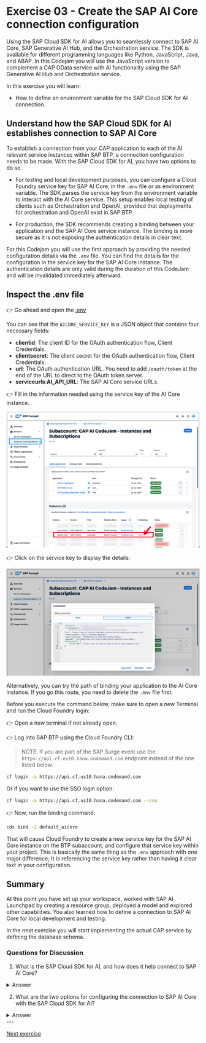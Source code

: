 # Exercise 03 - Create the SAP AI Core connection configuration

Using the SAP Cloud SDK for AI allows you to seamlessly connect to SAP AI Core, SAP Generative AI Hub, and the Orchestration service. The SDK is available for different programming languages like Python, JavaScript, Java, and ABAP. In this Codejam you will use the JavaScript version to complement a CAP OData service with AI functionality using the SAP Generative AI Hub and Orchestration service.

In this exercise you will learn:

- How to define an environment variable for the SAP Cloud SDK for AI connection.

## Understand how the SAP Cloud SDK for AI establishes connection to SAP AI Core

To establish a connection from your CAP application to each of the AI relevant service instances within SAP BTP, a connection configuration needs to be made. With the SAP Cloud SDK for AI, you have two options to do so.

- For testing and local development purposes, you can configure a Cloud Foundry service key for SAP AI Core, in the `.env` file or as environment variable. The SDK parses the service key from the environment variable to interact with the AI Core service. This setup enables local testing of clients such as Orchestration and OpenAI, provided that deployments for orchestration and OpenAI exist in SAP BTP.

- For production, the SDK recommends creating a binding between your application and the SAP AI Core service instance. The binding is more secure as it is not exposing the authentication details in clear text.

For this Codejam you will use the first approach by providing the needed configuration details via the `.env` file. You can find the details for the configuration in the service key for the SAP AI Core instance. The authentication details are only valid during the duration of this CodeJam and will be invalidated immediately afterward.

## Inspect the .env file

👉 Go ahead and open the [.env](../../project/job-posting-service/.env)

You can see that the `AICORE_SERVICE_KEY` is a JSON object that contains four necessary fields:

- **clientid**: The client ID for the OAuth authentication flow, Client Credentials.
- **clientsecret**: The client secret for the OAuth authentication flow, Client Credentials.
- **url**: The OAuth authentication URL. You need to add `/oauth/token` at the end of the URL to direct to the OAuth token server.
- **serviceurls**:**AI_API_URL**: The SAP AI Core service URLs.

👉 Fill in the information needed using the service key of the AI Core instance.

![06-aicore-sk-nav](./assets/06-aicore-sk-nav.png)

👉 Click on the service key to display the details:

![07-aicore-sk-details](./assets/07-aicore-sk-details.png)

Alternatively, you can try the path of binding your application to the AI Core instance. If you go this route, you need to delete the `.env` file first.

Before you execute the command below, make sure to open a new Terminal and run the Cloud Foundry login:

👉 Open a new terminal if not already open.

👉 Log into SAP BTP using the Cloud Foundry CLI:

> NOTE: If you are part of the SAP Surge event use the `https://api.cf.eu10.hana.ondemand.com` endpoint instead of the one listed below.

```bash
cf login -a https://api.cf.us10.hana.ondemand.com
```

Or if you want to use the SSO login option:

```bash
cf login -a https://api.cf.us10.hana.ondemand.com --sso
```

👉 Now, run the binding command:

```bash
cds bind -2 default_aicore
```

That will cause Cloud Foundry to create a new service key for the SAP AI Core instance on the BTP subaccount, and configure that service key within your project. This is basically the same thing as the `.env` approach with one major difference; It is referencing the service key rather than having it clear text in your configuration.

## Summary

At this point you have set up your workspace, worked with SAP AI Launchpad by creating a resource group, deployed a model and explored other capabilities. You also learned how to define a connection to SAP AI Core for local development and testing.

In the next exercise you will start implementing the actual CAP service by defining the database schema.

### Questions for Discussion

1. What is the SAP Cloud SDK for AI, and how does it help connect to SAP AI Core?
<details><summary>Answer</summary>
   The SAP Cloud SDK for AI enables seamless integration with SAP AI Core, SAP Generative AI Hub, and the Orchestration service. It is available for multiple programming languages such as Python, JavaScript, Java, and ABAP. In this exercise, you'll use the JavaScript version to connect a CAP OData service to SAP AI functionality. The SDK helps in establishing the connection by reading authentication details from a service key or environment variables.
   </details>

2. What are the two options for configuring the connection to SAP AI Core with the SAP Cloud SDK for AI?
<details><summary>Answer</summary>

There are two ways to configure the connection:

   - For local development/testing: You can use a Cloud Foundry service key stored in the `.env` file or set it as an environment variable. This allows the SDK to parse the service key and connect to SAP AI Core for local testing, assuming the relevant AI services are deployed.

   - For production: The SDK recommends creating a binding between your application and the SAP AI Core service instance. This method is more secure, as it does not expose sensitive authentication details in clear text.
   </details>
---

[Next exercise](../04-explore-sap-hana-cloud-vector-engine/README.md)
